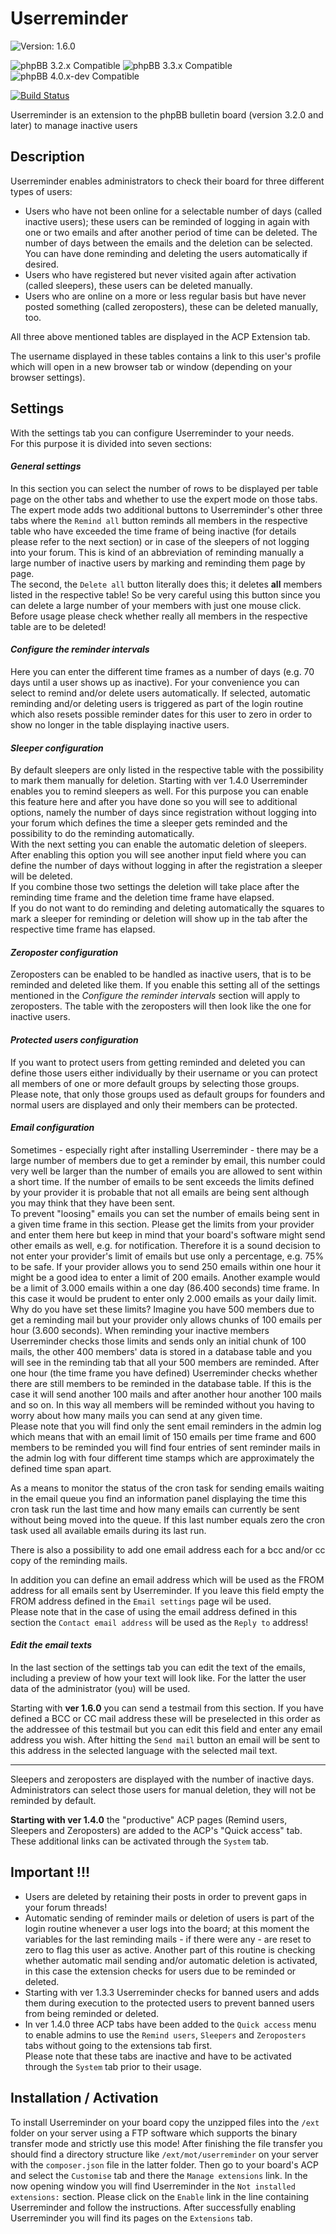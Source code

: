 # Userreminder

![Version: 1.6.0](https://img.shields.io/badge/Version-1.6.0-green)  
  
![phpBB 3.2.x Compatible](https://img.shields.io/badge/phpBB-3.2.x%20Compatible-009BDF)
![phpBB 3.3.x Compatible](https://img.shields.io/badge/phpBB-3.3.x%20Compatible-009BDF)
![phpBB 4.0.x-dev Compatible](https://img.shields.io/badge/phpBB-4.0.x%20dev%20Compatible-009BDF)  

[![Build Status](https://github.com/Mike-on-Tour/userreminder/workflows/Tests/badge.svg)](https://github.com/Mike-on-Tour/userreminder/actions)

Userreminder is an extension to the phpBB bulletin board (version 3.2.0 and later) to manage inactive users

## Description
Userreminder enables administrators to check their board for three different types of users:

-	Users who have not been online for a selectable number of days (called inactive users); these users can be reminded of logging in again with one or
	two emails and after another period of time can be deleted. The number of days between the emails and the deletion can be selected. You can have done
	reminding and deleting the users automatically if desired.
-	Users who have registered but never visited again after activation (called sleepers), these users can be deleted manually.
-	Users who are online on a more or less regular basis but have never posted something (called zeroposters), these can be deleted manually, too.

All three above mentioned tables are displayed in the ACP Extension tab.

The username displayed in these tables contains a link to this user's profile which will open in a new browser tab or window (depending on your browser
settings).

## Settings

With the settings tab you can configure Userreminder to your needs.  
For this purpose it is divided into seven sections:

#### *General settings*

In this section you can select the number of rows to be displayed per table page on the other tabs and whether to use the expert mode on those tabs.  
The expert mode adds two additional buttons to Userreminder's other three tabs where the `Remind all` button reminds all members in the respective table
who have exceeded the time frame of being inactive (for details please refer to the next section) or in case of the sleepers of not logging into your forum.
This is kind of an abbreviation of reminding manually a large number of inactive users by marking and reminding them page by page.  
The second, the `Delete all` button literally does this; it deletes **all** members listed in the respective table! So be very careful using this button
since you can delete a large number of your members with just one mouse click. Before usage please check whether really all members in the respective
table are to be deleted!

#### *Configure the reminder intervals*

Here you can enter the different time frames as a
number of days (e.g. 70 days until a user shows up as inactive). For your convenience you can select to remind and/or delete users automatically.
If selected, automatic reminding and/or deleting users is triggered as part of the login routine which also resets possible reminder dates for this user
to zero in order to show no longer in the table displaying inactive users.  

#### *Sleeper configuration*

By default sleepers are only listed in the respective table with the possibility to mark them manually for deletion. Starting with ver 1.4.0 Userreminder
enables you to remind sleepers as well. For this purpose you can enable this feature here and after you have done so you will see to additional options,
namely the number of days since registration without logging into your forum which defines the time a sleeper gets reminded and the possibility to do the
reminding automatically.  
With the next setting you can enable the automatic deletion of sleepers. After enabling this option you will see another input field where you can define
the number of days without logging in after the registration a sleeper will be deleted.  
If you combine those two settings the deletion will take place after the reminding time frame and the deletion time frame have elapsed.  
If you do not want to do reminding and deleting automatically the squares to mark a sleeper for reminding or deletion will show up in the tab after the
respective time frame has elapsed.

#### *Zeroposter configuration*

Zeroposters can be enabled to be handled as inactive users, that is to be reminded and deleted like them. If you enable this setting all of the
settings mentioned in the *Configure the reminder intervals* section will apply to zeroposters. The table with the zeroposters will then look like the one
for inactive users.

#### *Protected users configuration*

If you want to protect users from getting reminded and deleted you can define those users either individually by their username or you can protect all
members of one or more default groups by selecting those groups. Please note, that only those groups used as default groups for founders and normal users
are displayed and only their members can be protected.  

#### *Email configuration*

Sometimes - especially right after installing Userreminder - there may be a large number of members due to get a reminder by email, this number could very
well be larger than the number of emails you are allowed to sent within a short time. If the number of emails to be sent exceeds the limits defined by
your provider it is probable that not all emails are being sent although you may think that they have been sent.  
To prevent "loosing" emails you can set the number of emails being sent in a given time frame in this section. Please get the limits from your provider
and enter them here but keep in mind that your board's software might send other emails as well, e.g. for notification. Therefore it is a sound decision
to not enter your provider's limit of emails but use only a percentage, e.g. 75% to be safe. If your provider allows you to send 250 emails within one
hour it might be a good idea to enter a limit of 200 emails. Another example would be a limit of 3.000 emails within a one day (86.400 seconds) time frame.
In this case it would be prudent to enter only 2.000 emails as your daily limit.  
Why do you have set these limits? Imagine you have 500 members due to get a reminding mail but your provider only allows chunks of 100 emails per hour (3.600
seconds). When reminding your inactive members Userreminder checks those limits and sends only an initial chunk of 100 mails, the other 400 members' data is
stored in a database table and you will see in the reminding tab that all your 500 members are reminded. After one hour (the time frame you have defined)
Userreminder checks whether there are still members to be reminded in the database table. If this is the case it will send another 100 mails and after another
hour another 100 mails and so on. In this way all members will be reminded without you having to worry about how many mails you can send at any given time.  
Please note that you will find only the sent email reminders in the admin log which means that with an email limit of 150 emails per time frame and 600
members to be reminded you will find four entries of sent reminder mails in the admin log with four different time stamps which are approximately the defined 
time span apart.
  
As a means to monitor the status of the cron task for sending emails waiting in the email queue you find an information panel displaying the time this cron
task run the last time and how many emails can currently be sent without being moved into the queue. If this last number equals zero the cron task used all
available emails during its last run.
  
There is also a possibility to add one email address each for a bcc and/or cc copy of the reminding mails.
  
In addition you can define an email address which will be used as the FROM address for all emails sent by Userreminder. If you leave this field empty the
FROM address defined in the `Email settings` page wil be used.  
Please note that in the case of using the email address defined in this section the `Contact email address` will be used as the `Reply to` address!

#### *Edit the email texts*

In the last section of the settings tab you can edit the text of the emails, including a preview of how your text will look like. For the latter the user
data of the administrator (you) will be used.
  
Starting with **ver 1.6.0** you can send a testmail from this section. If you have defined a BCC or CC mail address these will be preselected in this order as the
addressee of this testmail but you can edit this field and enter any email address you wish. After hitting the `Send mail` button an email will be sent to
this address in the selected language with the selected mail text.

---------
  
Sleepers and zeroposters are displayed with the number of inactive days. Administrators can select those users for manual deletion, they will not be
reminded by default.  


**Starting with ver 1.4.0** the "productive" ACP pages (Remind users, Sleepers and Zeroposters) are added to the ACP's "Quick access" tab.
These additional links can be activated through the `System` tab.

## Important !!!
-	Users are deleted by retaining their posts in order to prevent gaps in your forum threads!  
-	Automatic sending of reminder mails or deletion of users is part of the login routine whenever a user logs into the board; at this moment the variables for
	the last reminding mails - if there were any - are reset to zero to flag this user as active. Another part of this routine is checking whether automatic
	mail sending and/or automatic deletion is activated, in this case the extension checks for users due to be reminded or deleted.
-	Starting with ver 1.3.3 Userreminder checks for banned users and adds them during execution to the protected users to prevent banned users from being
	reminded or deleted.
-	In ver 1.4.0 three ACP tabs have been added to the `Quick access` menu to enable admins to use the `Remind users`, `Sleepers` and `Zeroposters` tabs
	without going to the extensions tab first.  
	Please note that these tabs are inactive and have to be activated through the `System` tab prior to their usage.

## Installation / Activation
To install Userreminder on your board copy the unzipped files into the `/ext` folder on your server using a FTP software which supports the binary transfer
mode and strictly use this mode! After finishing the file transfer you should find a directory structure like `/ext/mot/userreminder` on your server with
the `composer.json` file in the latter folder.
Then go to your board's ACP and select the `Customise` tab and there the `Manage extensions` link. In the now opening window you will find Userreminder in the
`Not installed extensions:` section. Please click on the `Enable` link in the line containing Userreminder and follow the instructions.
After successfully enabling Userreminder you will find its pages on the `Extensions` tab.
